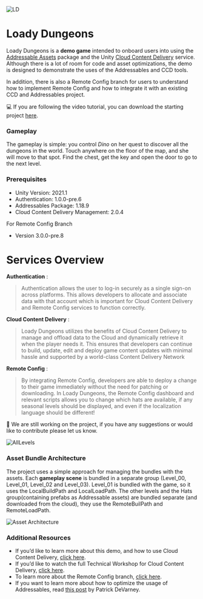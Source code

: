 ![LD](https://user-images.githubusercontent.com/263776/110165036-dde21300-7db7-11eb-8f49-e7745ed44b35.png)

# Loady Dungeons
Loady Dungeons is a **demo game** intended to onboard users into using the [Addressable Assets](https://docs.unity3d.com/Packages/com.unity.addressables@0.3/manual/index.html) package and the Unity [Cloud Content Delivery](https://unity.com/products/cloud-content-delivery) service. Although there is a lot of room for code and asset optimizations, the demo is designed to demonstrate the uses of the Addressables and CCD tools. 

In addition, there is also a Remote Config branch for users to understand how to implement Remote Config and how to integrate it with an existing CCD and Addressables project.

:computer: If you are following the video tutorial, you can download the starting project [here](https://github.com/UnityTechnologies/LoadyDungeons/releases/tag/ws0.4.0).

### Gameplay
The gameplay is simple: you control _Dino_ on her quest to discover all the dungeons in the world. Touch anywhere on the floor of the map, and she will move to that spot. Find the chest, get the key and open the door to go to the next level.

### Prerequisites
* Unity Version: 2021.1 
* Authentication: 1.0.0-pre.6
* Addressables Package: 1.18.9
* Cloud Content Delivery Management: 2.0.4

For Remote Config Branch
* Version 3.0.0-pre.8

# Services Overview
**Authentication** :
>Authentication allows the user to log-in securely as a single sign-on across platforms. This allows developers to allocate and associate data with that account which is important for Cloud Content Delivery and Remote Config services to function correctly.

**Cloud Content Delivery** :
>Loady Dungeons utilizes the benefits of Cloud Content Delivery to manage and offload data to the Cloud and dynamically retrieve it when the player needs it. This ensures that developers can continue to build, update, edit and deploy game content updates with minimal hassle and supported by a world-class Content Delivery Network

**Remote Config** :
>By integrating Remote Config, developers are able to deploy a change to their game immediately without the need for patching or downloading. In Loady Dungeons, the Remote Config dashboard and relevant scripts allows you to change which hats are available, if any seasonal levels should be displayed, and even if the localization language should be different! 

:construction: We are still working on the project, if you have any suggestions or would like to contribute please let us know.

![AllLevels](https://user-images.githubusercontent.com/263776/110165940-42ea3880-7db9-11eb-871c-13e4933e2540.png)

### Asset Bundle Architecture
The project uses a simple approach for managing the bundles with the assets. Each **gameplay scene** is bundled in a separate group (Level_00, Level_01, Level_02 and Level_03). Level_01 is bundled with the game, so it uses the LocalBuildPath and LocalLoadPath. The other levels and the Hats group(containing prefabs as Addressable assets) are bundled separate (and downloaded from the cloud), they use the RemoteBuilPath and RemoteLoadPath.

![Asset Architecture](https://user-images.githubusercontent.com/263776/110168293-9611ba80-7dbc-11eb-9945-417a16c3386d.jpg)

### Additional Resources
* If you’d like to learn more about this demo, and how to use Cloud Content Delivery, [click here](https://www.youtube.com/watch?v=zadjp30LTMs). 
* If you’d like to watch the full Technical Workshop for Cloud Content Delivery, [click here](https://www.youtube.com/watch?v=5IvPPI7YnwU). 
* To learn more about the Remote Config branch, [click here](https://www.youtube.com/watch?v=RL3-VY8runI). 
* If you want to learn more about how to optimize the usage of Addressables, read [this post](https://blog.unity.com/technology/tales-from-the-optimization-trenches-saving-memory-with-addressables) by Patrick DeVarney. 
